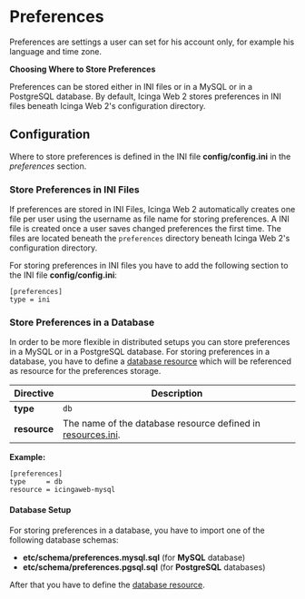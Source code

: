 # <a id="preferences"></a> Preferences

Preferences are settings a user can set for his account only, for example his language and time zone.

**Choosing Where to Store Preferences**

Preferences can be stored either in INI files or in a MySQL or in a PostgreSQL database. By default, Icinga Web 2 stores
preferences in INI files beneath Icinga Web 2's configuration directory.

## <a id="preferences-configuration"></a> Configuration

Where to store preferences is defined in the INI file **config/config.ini** in the *preferences* section.

### <a id="preferences-configuration-ini"></a> Store Preferences in INI Files

If preferences are stored in INI Files, Icinga Web 2 automatically creates one file per user using the username as
file name for storing preferences. A INI file is created once a user saves changed preferences the first time.
The files are located beneath the `preferences` directory beneath Icinga Web 2's configuration directory.

For storing preferences in INI files you have to add the following section to the INI file **config/config.ini**:

```
[preferences]
type = ini
````

### <a id="preferences-configuration-db"></a> Store Preferences in a Database

In order to be more flexible in distributed setups you can store preferences in a MySQL or in a PostgreSQL database.
For storing preferences in a database, you have to define a [database resource](#resources-configuration-database)
which will be referenced as resource for the preferences storage.

Directive               | Description
------------------------|------------
**type**                | `db`
**resource**            | The name of the database resource defined in [resources.ini](resources).

**Example:**

```
[preferences]
type     = db
resource = icingaweb-mysql
```

#### <a id="preferences-configuration-db-setup"></a> Database Setup

For storing preferences in a database, you have to import one of the following database schemas:

* **etc/schema/preferences.mysql.sql** (for **MySQL** database)
* **etc/schema/preferences.pgsql.sql** (for **PostgreSQL** databases)

After that you have to define the [database resource](#resources-configuration-database).
